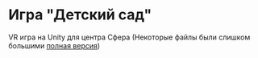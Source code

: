 # Игра "Детский сад"
VR игра на Unity  для центра Сфера (Некоторые файлы были слишком большими [полная версия](https://drive.google.com/file/d/1ena8b4lwfPIx1sNBqDuZ7VypqR5tkm-7/view?usp=sharing))
